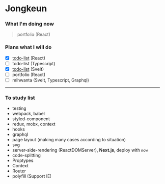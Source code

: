 # Jongkeun

### What I'm doing now

> portfolio (React)

### Plans what I will do

- [x] [todo-list](https://github.com/Jongkeun/todo-list-react) (React)
- [ ] todo-list (Typescript)
- [x] [todo-list](https://github.com/Jongkeun/todo-list-svelte) (Svelt)
- [ ] portfolio (React)
- [ ] mihwanta (Svelt, Typescript, Graphql)

---

### To study list

- testing
- webpack, babel
- styled-component
- redux, mobx, context
- hooks
- graphql
- page layout (making many cases according to situation)
- svg
- server-side-rendering (ReactDOMServer), **Next.js**, deploy with `now`
- code-splitting
- Proptypes
- Context
- Router
- polyfill (Support IE)
